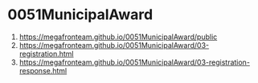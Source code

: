 # 0051MunicipalAward
 
1. <https://megafronteam.github.io/0051MunicipalAward/public>
1. <https://megafronteam.github.io/0051MunicipalAward/03-registration.html>
1. <https://megafronteam.github.io/0051MunicipalAward/03-registration-response.html>